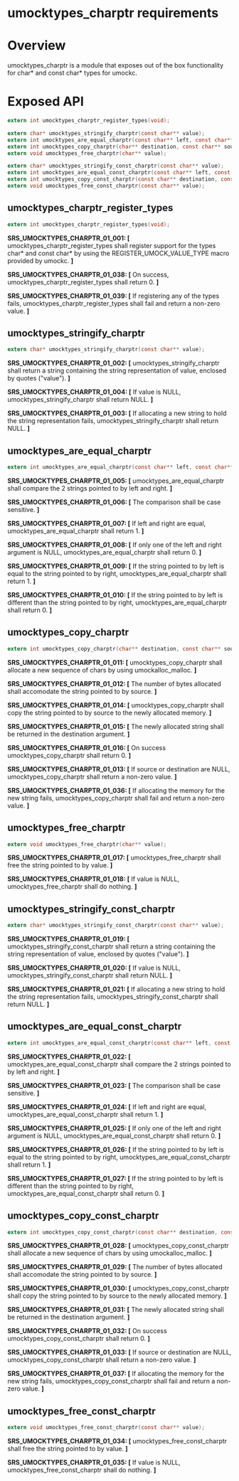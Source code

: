 
# umocktypes_charptr requirements

# Overview

umocktypes_charptr is a module that exposes out of the box functionality for char\* and const char\* types for umockc.

# Exposed API

```c
extern int umocktypes_charptr_register_types(void);

extern char* umocktypes_stringify_charptr(const char** value);
extern int umocktypes_are_equal_charptr(const char** left, const char** right);
extern int umocktypes_copy_charptr(char** destination, const char** source);
extern void umocktypes_free_charptr(char** value);

extern char* umocktypes_stringify_const_charptr(const char** value);
extern int umocktypes_are_equal_const_charptr(const char** left, const char** right);
extern int umocktypes_copy_const_charptr(const char** destination, const char** source);
extern void umocktypes_free_const_charptr(const char** value);
```

## umocktypes_charptr_register_types

```c
extern int umocktypes_charptr_register_types(void);
```

**SRS_UMOCKTYPES_CHARPTR_01_001: [** umocktypes_charptr_register_types shall register support for the types char\* and const char\* by using the REGISTER_UMOCK_VALUE_TYPE macro provided by umockc. **]**

**SRS_UMOCKTYPES_CHARPTR_01_038: [** On success, umocktypes_charptr_register_types shall return 0. **]**

**SRS_UMOCKTYPES_CHARPTR_01_039: [** If registering any of the types fails, umocktypes_charptr_register_types shall fail and return a non-zero value. **]**

## umocktypes_stringify_charptr

```c
extern char* umocktypes_stringify_charptr(const char** value);
```

**SRS_UMOCKTYPES_CHARPTR_01_002: [** umocktypes_stringify_charptr shall return a string containing the string representation of value, enclosed by quotes ("value"). **]**

**SRS_UMOCKTYPES_CHARPTR_01_004: [** If value is NULL, umocktypes_stringify_charptr shall return NULL. **]**

**SRS_UMOCKTYPES_CHARPTR_01_003: [** If allocating a new string to hold the string representation fails, umocktypes_stringify_charptr shall return NULL. **]**

## umocktypes_are_equal_charptr

```c
extern int umocktypes_are_equal_charptr(const char** left, const char** right);
```

**SRS_UMOCKTYPES_CHARPTR_01_005: [** umocktypes_are_equal_charptr shall compare the 2 strings pointed to by left and right. **]**

**SRS_UMOCKTYPES_CHARPTR_01_006: [** The comparison shall be case sensitive. **]**

**SRS_UMOCKTYPES_CHARPTR_01_007: [** If left and right are equal, umocktypes_are_equal_charptr shall return 1. **]**

**SRS_UMOCKTYPES_CHARPTR_01_008: [** If only one of the left and right argument is NULL, umocktypes_are_equal_charptr shall return 0. **]**

**SRS_UMOCKTYPES_CHARPTR_01_009: [** If the string pointed to by left is equal to the string pointed to by right, umocktypes_are_equal_charptr shall return 1. **]**

**SRS_UMOCKTYPES_CHARPTR_01_010: [** If the string pointed to by left is different than the string pointed to by right, umocktypes_are_equal_charptr shall return 0. **]**

## umocktypes_copy_charptr

```c
extern int umocktypes_copy_charptr(char** destination, const char** source);
```

**SRS_UMOCKTYPES_CHARPTR_01_011: [** umocktypes_copy_charptr shall allocate a new sequence of chars by using umockalloc_malloc. **]**

**SRS_UMOCKTYPES_CHARPTR_01_012: [** The number of bytes allocated shall accomodate the string pointed to by source. **]**

**SRS_UMOCKTYPES_CHARPTR_01_014: [** umocktypes_copy_charptr shall copy the string pointed to by source to the newly allocated memory. **]**

**SRS_UMOCKTYPES_CHARPTR_01_015: [** The newly allocated string shall be returned in the destination argument. **]**

**SRS_UMOCKTYPES_CHARPTR_01_016: [** On success umocktypes_copy_charptr shall return 0. **]**

**SRS_UMOCKTYPES_CHARPTR_01_013: [** If source or destination are NULL, umocktypes_copy_charptr shall return a non-zero value. **]**

**SRS_UMOCKTYPES_CHARPTR_01_036: [** If allocating the memory for the new string fails, umocktypes_copy_charptr shall fail and return a non-zero value. **]**

## umocktypes_free_charptr

```c
extern void umocktypes_free_charptr(char** value);
```

**SRS_UMOCKTYPES_CHARPTR_01_017: [** umocktypes_free_charptr shall free the string pointed to by value. **]**

**SRS_UMOCKTYPES_CHARPTR_01_018: [** If value is NULL, umocktypes_free_charptr shall do nothing. **]**

## umocktypes_stringify_const_charptr

```c
extern char* umocktypes_stringify_const_charptr(const char** value);
```

**SRS_UMOCKTYPES_CHARPTR_01_019: [** umocktypes_stringify_const_charptr shall return a string containing the string representation of value, enclosed by quotes ("value"). **]**

**SRS_UMOCKTYPES_CHARPTR_01_020: [** If value is NULL, umocktypes_stringify_const_charptr shall return NULL. **]**

**SRS_UMOCKTYPES_CHARPTR_01_021: [** If allocating a new string to hold the string representation fails, umocktypes_stringify_const_charptr shall return NULL. **]**

## umocktypes_are_equal_const_charptr

```c
extern int umocktypes_are_equal_const_charptr(const char** left, const char** right);
```

**SRS_UMOCKTYPES_CHARPTR_01_022: [** umocktypes_are_equal_const_charptr shall compare the 2 strings pointed to by left and right. **]**

**SRS_UMOCKTYPES_CHARPTR_01_023: [** The comparison shall be case sensitive. **]**

**SRS_UMOCKTYPES_CHARPTR_01_024: [** If left and right are equal, umocktypes_are_equal_const_charptr shall return 1. **]**

**SRS_UMOCKTYPES_CHARPTR_01_025: [** If only one of the left and right argument is NULL, umocktypes_are_equal_const_charptr shall return 0. **]**

**SRS_UMOCKTYPES_CHARPTR_01_026: [** If the string pointed to by left is equal to the string pointed to by right, umocktypes_are_equal_const_charptr shall return 1. **]**

**SRS_UMOCKTYPES_CHARPTR_01_027: [** If the string pointed to by left is different than the string pointed to by right, umocktypes_are_equal_const_charptr shall return 0. **]**

## umocktypes_copy_const_charptr

```c
extern int umocktypes_copy_const_charptr(const char** destination, const char** source);
```

**SRS_UMOCKTYPES_CHARPTR_01_028: [** umocktypes_copy_const_charptr shall allocate a new sequence of chars by using umockalloc_malloc. **]**

**SRS_UMOCKTYPES_CHARPTR_01_029: [** The number of bytes allocated shall accomodate the string pointed to by source. **]**

**SRS_UMOCKTYPES_CHARPTR_01_030: [** umocktypes_copy_const_charptr shall copy the string pointed to by source to the newly allocated memory. **]**

**SRS_UMOCKTYPES_CHARPTR_01_031: [** The newly allocated string shall be returned in the destination argument. **]**

**SRS_UMOCKTYPES_CHARPTR_01_032: [** On success umocktypes_copy_const_charptr shall return 0. **]**

**SRS_UMOCKTYPES_CHARPTR_01_033: [** If source or destination are NULL, umocktypes_copy_const_charptr shall return a non-zero value. **]**

**SRS_UMOCKTYPES_CHARPTR_01_037: [** If allocating the memory for the new string fails, umocktypes_copy_const_charptr shall fail and return a non-zero value. **]**

## umocktypes_free_const_charptr

```c
extern void umocktypes_free_const_charptr(const char** value);
```

**SRS_UMOCKTYPES_CHARPTR_01_034: [** umocktypes_free_const_charptr shall free the string pointed to by value. **]**

**SRS_UMOCKTYPES_CHARPTR_01_035: [** If value is NULL, umocktypes_free_const_charptr shall do nothing. **]**
